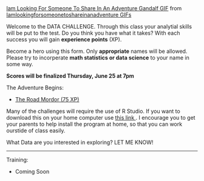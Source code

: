 <div class="tenor-gif-embed" data-postid="15651459" data-share-method="host" data-width="100%" data-aspect-ratio="1.8721804511278197"><a href="https://tenor.com/view/iam-looking-for-someone-to-share-in-an-adventure-gandalf-ian-mc-kellen-lord-of-the-rings-gif-15651459">Iam Looking For Someone To Share In An Adventure Gandalf GIF</a> from <a href="https://tenor.com/search/iamlookingforsomeonetoshareinanadventure-gifs">Iamlookingforsomeonetoshareinanadventure GIFs</a></div><script type="text/javascript" async src="https://tenor.com/embed.js"></script>

Welcome to the DATA CHALLENGE. Through this class your analytial skills will be put to the test. Do you think you have what it takes? With each success you will gain **experience points** (XP).  

Become a hero using this form. Only **appropriate** names will be allowed. Please try to incorperate **math statistics or data science** to your name in some way.

**Scores will be finalized Thursday, June 25 at 7pm**

The Adventure Begins: 
<p>
      <ul>
        <li><a href="https://MerrickMath.github.io/MerrickMath-datachallenge/challenge1.html"> The Road Mordor (75 XP) </a> </li>
      </ul> 
</p>

Many of the challenges will require the use of R Studio. If you want to download this on your home computer use <a href="https://rstudio.com/products/rstudio/download/"> this link </a>. I encourage you to get your parents to help install the program at home, so that you can work ourstide of class easily. 

What Data are you interested in exploring? LET ME KNOW! 

---

Training: 
* Coming Soon

